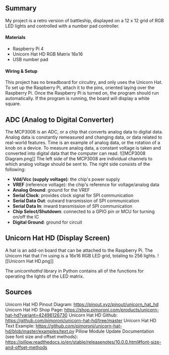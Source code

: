 ## Summary
My project is a retro version of battleship, displayed on a 12 x 12 grid of RGB LED lights and controlled with a number pad controller. 
#### Materials
- Raspberry Pi 4
- Unicorn Hat HD RGB Matrix 16x16
- USB number pad

#### Wiring & Setup
This project has no breadboard for circuitry, and only uses the Unicorn Hat. To set up the Raspberry Pi, attach it to the pins, oriented laying over the Raspberry Pi.
Once the Raspberry Pi is turned on, the program should run automatically. If the program is running, the board will display a white square. 

## ADC (Analog to Digital Converter)
The MCP3008 is an ADC, or a chip that converts analog data to digital data. Analog data is constantly remeasured and changing data, or data related to real-world features. Time is an example of analog data, or the rotation of a knob on a device. To measure analog data, a constant voltage is taken and converted into digital data that the computer can read. 
![[MCP3008 Diagram.png]]
The left side of the MCP3008 are individual channels to which analog voltage should be sent to. The right side consists of the following:
- **Vdd/Vcc (supply voltage)**: the chip's power supply
- **VREF** (reference voltage): the chip's reference for voltage/analog data
- **Analog Ground**: ground for the VREF
- **Serial Clock**: provides clock signal for SPI communication
- **Serial Data Out**: outward transmission of SPI communication
- **Serial Data In**: inward transmission of SPI communication
- **Chip Select/Shutdown**: connected to a GPIO pin or MCU for turning on/off the IC
- **Digital Ground**: ground for circuit

## Unicorn Hat HD (Display Screen)
A hat is an add-on board that can be attached to the Raspberry Pi. The Unicorn Hat that I'm using is a 16x16 RGB LED grid, totaling to 256 lights. 
![[Unicorn Hat HD.png]]

The *unicornhathd* library in Python contains all of the functions for operating the lights of the LED matrix.

## Sources
Unicorn Hat HD Pinout Diagram: https://pinout.xyz/pinout/unicorn_hat_hd
Unicorn Hat HD Shop Page: https://shop.pimoroni.com/products/unicorn-hat-hd?variant=42496126730
Unicorn Hat HD Github: https://github.com/pimoroni/unicorn-hat-hd/tree/master
Unicorn Hat HD Text Example: https://github.com/pimoroni/unicorn-hat-hd/blob/master/examples/text.py
Pillow Module Update Documentation (see font size and offset methods): https://pillow.readthedocs.io/en/stable/releasenotes/10.0.0.html#font-size-and-offset-methods
